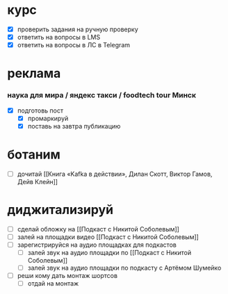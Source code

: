 # курс
- [x] проверить задания на ручную проверку
- [x] ответить на вопросы в LMS
- [x] ответить на вопросы в ЛС в Telegram
# реклама
### наука для мира / яндекс такси / foodtech tour Минск
- [x] подготовь пост
	- [x] промаркируй
	- [x] поставь на завтра публикацию
# ботаним
- [ ] дочитай [[Книга «Kafka в действии», Дилан Скотт, Виктор Гамов, Дейв Клейн]]
# диджитализируй
- [ ] сделай обложку на [[Подкаст с Никитой Соболевым]]
- [ ] залей на площадки видео [[Подкаст с Никитой Соболевым]]
- [ ] зарегистрируйся на аудио площадках для подкастов
	- [ ] залей звук на аудио площадки по [[Подкаст с Никитой Соболевым]]
	- [ ] залей звук на аудио площадки по подкасту с Артёмом Шумейко
- [ ] реши кому дать монтаж шортсов
	- [ ] отдай на монтаж
